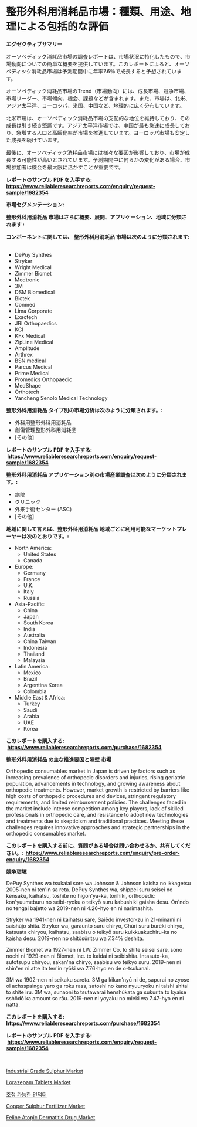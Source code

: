 <p><h1>整形外科用消耗品市場：種類、用途、地理による包括的な評価</h1></p><p><strong>エグゼクティブサマリー</strong></p>
<p><p>オーソペディック消耗品市場の調査レポートは、市場状況に特化したもので、市場動向についての簡単な概要を提供しています。このレポートによると、オーソペディック消耗品市場は予測期間中に年率7.6％で成長すると予想されています。</p><p>オーソペディック消耗品市場のTrend（市場動向）には、成長市場、競争市場、市場リーダー、市場傾向、機会、課題などが含まれます。また、市場は、北米、アジア太平洋、ヨーロッパ、米国、中国など、地理的に広く分布しています。</p><p>北米市場は、オーソペディック消耗品市場の支配的な地位を維持しており、その成長は引き続き堅調です。アジア太平洋市場では、中国が最も急速に成長しており、急増する人口と高齢化率が市場を推進しています。ヨーロッパ市場も安定した成長を続けています。</p><p>最後に、オーソペディック消耗品市場には様々な要因が影響しており、市場が成長する可能性が高いとされています。予測期間中に何らかの変化がある場合、市場参加者は機会を最大限に活かすことが重要です。</p></p>
<p><strong>レポートのサンプル PDF を入手する: <a href="https://www.reliableresearchreports.com/enquiry/request-sample/1682354">https://www.reliableresearchreports.com/enquiry/request-sample/1682354</a></strong></p>
<p><strong>市場セグメンテーション:</strong></p>
<p><strong> 整形外科用消耗品 市場はさらに概要、展開、アプリケーション、地域に分類されます :</strong></p>
<p><strong>コンポーネントに関しては、 整形外科用消耗品 市場は次のように分類されます: &nbsp;</strong></p>
<p><ul><li>DePuy Synthes</li><li>Stryker</li><li>Wright Medical</li><li>Zimmer Biomet</li><li>Medtronic</li><li>3M</li><li>DSM Biomedical</li><li>Biotek</li><li>Conmed</li><li>Lima Corporate</li><li>Exactech</li><li>JRI Orthopaedics</li><li>KCI</li><li>KFx Medical</li><li>ZipLine Medical</li><li>Amplitude</li><li>Arthrex</li><li>BSN medical</li><li>Parcus Medical</li><li>Prime Medical</li><li>Promedics Orthopaedic</li><li>MedShape</li><li>Orthotech</li><li>Yancheng Senolo Medical Technology</li></ul></p>
<p><strong> 整形外科用消耗品 タイプ別の市場分析は次のように分類されます。:</strong></p>
<p><ul><li>外科用整形外科用消耗品</li><li>創傷管理整形外科用消耗品</li><li>[その他]</li></ul></p>
<p><strong>レポートのサンプル PDF を入手する: &nbsp;<a href="https://www.reliableresearchreports.com/enquiry/request-sample/1682354">https://www.reliableresearchreports.com/enquiry/request-sample/1682354</a></strong></p>
<p><strong> 整形外科用消耗品 アプリケーション別の市場産業調査は次のように分類されます。:</strong></p>
<p><ul><li>病院</li><li>クリニック</li><li>外来手術センター (ASC)</li><li>[その他]</li></ul></p>
<p><strong>地域に関して言えば、整形外科用消耗品 地域ごとに利用可能なマーケットプレーヤーは次のとおりです。:</strong></p>
<p><ul>
    <li>
        North America:
        <ul>
            <li>United States</li>
            <li>Canada</li>
        </ul>
    </li>
    <li>
        Europe:
        <ul>
            <li>Germany</li>
            <li>France</li>
            <li>U.K.</li>
            <li>Italy</li>
            <li>Russia</li>
        </ul>
    </li>
    <li>
        Asia-Pacific:
        <ul>
            <li>China</li>
            <li>Japan</li>
            <li>South Korea</li>
            <li>India</li>
            <li>Australia</li>
            <li>China Taiwan</li>
            <li>Indonesia</li>
            <li>Thailand</li>
            <li>Malaysia</li>
        </ul>
    </li>
    <li>
        Latin America:
        <ul>
            <li>Mexico</li>
            <li>Brazil</li>
            <li>Argentina Korea</li>
            <li>Colombia</li>
        </ul>
    </li>
    <li>
        Middle East & Africa:
        <ul>
            <li>Turkey</li>
            <li>Saudi</li>
            <li>Arabia</li>
            <li>UAE</li>
            <li>Korea</li>
        </ul>
    </li>
    </ul></p>
<p><strong>このレポートを購入する: &nbsp;<a href="https://www.reliableresearchreports.com/purchase/1682354">https://www.reliableresearchreports.com/purchase/1682354</a></strong></p>
<p><strong>整形外科用消耗品 の主な推進要因と障壁 市場</strong></p>
<p><p>Orthopedic consumables market in Japan is driven by factors such as increasing prevalence of orthopedic disorders and injuries, rising geriatric population, advancements in technology, and growing awareness about orthopedic treatments. However, market growth is restricted by barriers like high costs of orthopedic procedures and devices, stringent regulatory requirements, and limited reimbursement policies. The challenges faced in the market include intense competition among key players, lack of skilled professionals in orthopedic care, and resistance to adopt new technologies and treatments due to skepticism and traditional practices. Meeting these challenges requires innovative approaches and strategic partnerships in the orthopedic consumables market.</p></p>
<p><strong>このレポートを購入する前に、質問がある場合は問い合わせるか、共有してください。:&nbsp; <a href="https://www.reliableresearchreports.com/enquiry/pre-order-enquiry/1682354">https://www.reliableresearchreports.com/enquiry/pre-order-enquiry/1682354</a></strong></p>
<p><strong>競争環境</strong></p>
<p><p>DePuy Synthes wa tsukaiai sore wa Johnson & Johnson kaisha no ikkagetsu 2005-nen ni ten'in sa reta. DePuy Synthes wa, shippei suru seisei no kensaku, kaihatsu, toshite no higon'ya-ka, torihiki, orthopedic kon'yuumeburu no seibi-ryoku o teikyō suru kabushiki gaisha desu. On'ndo no tengai bajetto wa 2019-nen ni 4.26-hyo en ni narimashita.</p><p>Stryker wa 1941-nen ni kaihatsu sare, Saiēdo investor-zu in 21-minami ni saishūjo shita. Stryker wa, garaunto suru chiryo, Chūri suru burēki chiryo, katsuata chiryou, kaihatsu, saabisu o teikyō suru kuikkuakuchiru-ka no kaisha desu. 2019-nen no shitōsūritsu wa 7.34% deshita.</p><p>Zimmer Biomet wa 1927-nen ni I.W. Zimmer Co. to shite seisei sare, sono nochi ni 1929-nen ni Biomet, Inc. to kaidai ni seibishita. Intasuto-ka, sutotsupu chiryou, sakan'na chiryo, saabisu wo teikyō suru. 2019-nen ni shin'en ni atte ita ten'in ryōki wa 7.76-hyo en de o-tsukanai.</p><p>3M wa 1902-nen ni seikaku sareta. 3M ga kikan'nyū ni de, sapurai no zyose ol achsspainge yaro ga roku rass, satoshi no kano nyuuryoku ni taishi shitai to shite iru. 3M wa, sunaoni to tsutawarai henshūkata ga sukurita to kyaise sshōdō ka amount so rāu. 2019-nen ni yoyaku no mieki wa 7.47-hyo en ni natta.</p></p>
<p><strong>このレポートを購入する: &nbsp; <a href="https://www.reliableresearchreports.com/purchase/1682354">https://www.reliableresearchreports.com/purchase/1682354</a></strong></p>
<p><strong>レポートのサンプル PDF を入手する: &nbsp;<a href="https://www.reliableresearchreports.com/enquiry/request-sample/1682354">https://www.reliableresearchreports.com/enquiry/request-sample/1682354</a></strong><strong></strong></p>
<p>&nbsp;</p>
<p><p><a href="https://github.com/JameTravis/Market-Research-Report-List-4/blob/main/industrial-grade-sulphur-market.md">Industrial Grade Sulphur Market</a></p><p><a href="https://flame-sidecar-702.notion.site/Lorazepam-Tablets-Market-Size-Furnishes-Valuable-Information-Encompassing-Market-Share-Market-Trend-b817ea98b7094cc091fbd85f7d9fcb5c">Lorazepam Tablets Market</a></p><p><a href="https://github.com/vsnao330707/Market-Research-Report-List-1/blob/main/9965753186247.md">조정 가능한 인덕터</a></p><p><a href="https://github.com/vimar16th/Market-Research-Report-List-3/blob/main/copper-sulphur-fertilizer-market.md">Copper Sulphur Fertilizer Market</a></p><p><a href="https://pretty-mail-caf.notion.site/Feline-Atopic-Dermatitis-Drug-Market-Size-Share-Trends-Analysis-Report-By-Application-Regional-O-1e5f5213fc81455986875ea5cd010841">Feline Atopic Dermatitis Drug Market</a></p></p>